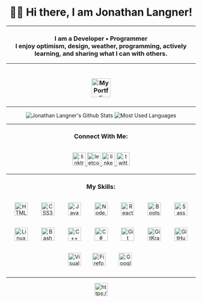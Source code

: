 <body>
  <div align="center"><summary align="center"> <h1> 👋🙂 Hi there, I am Jonathan Langner!</h1> </summary></div>
 <hr></hr>
     <div align="center">
      <h3>I am a Developer • Programmer<br>
      I enjoy optimism, design, weather, programming, actively learning, and sharing what I can with others.  </h3>
</div>

   <hr></hr>
   <div align="center">
        <h3> <a title="https://jonathanlangner.me/" href="https://jonathanlangner.me/">
          <img title="My Portfolio" src="https://img.shields.io/badge/ My Portfolio -%23ffaa.svg?&style=flat-for-the-badge&logo=&logoColor=white" height="50px"
      alt="My Portfolio" style="margin-bottom: 0.5rem; margin-top:1rem;" />
        </a></h3>  
    </div>
 

  <hr></hr>
    <div align="center">
      <img title="Jonathan Langner's Github Stats" src="https://github-readme-stats.vercel.app/api?username=jonathanlangner&theme=vue&show_icons=true">
      <img title="Most Used Languages" src="https://github-readme-stats.vercel.app/api/top-langs/?username=jonathanlangner&langs_count=8&layout=compact">
    <hr></hr>

   <div align="center">
   <h3>Connect With Me:</h3>
      <a href="https://linktr.ee/jonathanlangner" target="_blank">
      <img title="linktree" src="https://img.shields.io/badge/linktr.ee-black.svg?&style=flat-for-the-badge&logo=linktree&logoColor=white" height="35px"       alt="linktree" style="margin-bottom: 0.5rem;" margin-top:1rem; />
      </a>
      <a href="https://leetcode.com/jonlangner/" target="_blank">
      <img title="leetcode" src="https://img.shields.io/badge/leetcode-000000.svg?&style=flat-for-the-badge&logo=leetcode" height="35px" alt="leetcode" 
      style="margin-bottom: 0.5rem;" margin-top:1rem; />
      </a>
      <a href="https://linkedin.com/in/jonathan-langner" target="_blank">
      <img title="linkedin" src="https://img.shields.io/badge/linkedin-%231E77B5.svg?&style=flat-for-the-badge&logo=linkedin&logoColor=white" height="35px"     alt=linkedin style="margin-bottom: 0.5rem;" margin-top:1rem;/>
      </a>
      <a href="https://twitter.com/jonlangner1" target="_blank">
      <img title="twitter" src="https://img.shields.io/badge/twitter-%2300acee.svg?&style=flat-for-the-badge&logo=twitter&logoColor=white" height="35px"
      alt="twitter" style="margin-bottom: 0.5rem; margin-top:1rem;" />
    </a>  
  </div>  
  <hr></hr>
  <div align="center">  
  <h3>My Skills:</h3>
      <img title="HTML5" style="margin: 1rem" src="https://img.shields.io/badge/-HTML5-E34F26?logo=HTML5&logoColor=white" alt="HTML5" height="35px" />
      <img title="CSS3" style="margin: 1rem" src="https://img.shields.io/badge/-CSS 3-1572B6?logo=CSS3&logoColor=white" alt="CSS3" height="35px" /> 
      <img title="JavaScript" style="margin: 1rem" src="https://img.shields.io/badge/-JavaScript-F7DF1E?logo=JavaScript&logoColor=black" alt="JavaScript" height="35px" />
      <img title="Node.js" style="margin: 1rem" src="https://img.shields.io/badge/-Node.js-green?logo=Node.js&logoColor=black" alt="Node.js" height="35px" /> 
      <img title="React" style="margin: 1rem" src="https://img.shields.io/badge/-React-61DAFB?logo=React&logoColor=black" alt="React" height="35px" />  
      <img title="BootStrap"style="margin: 1rem" src="https://img.shields.io/badge/-BootStrap-7952B3?logo=BootStrap&logoColor=white" alt="Bootstrap" height="35px" />
      <img title="Sass" style="margin: 1rem" src="https://img.shields.io/badge/-Sass-CC6699?logo=Sass&logoColor=white" alt="Sass" height="35px" />
      <img title="Linux" style="margin: 1rem" src="https://img.shields.io/badge/-Linux-sucesss?logo=Linux&logoColor=white" alt="Linux" height="35px" />
      <img title="Bash" style="margin: 1rem" src="https://img.shields.io/badge/-Bash-teal?logo=GNUBash&logoColor=white" alt="Bash" height="35px" />  
      <img title="C++" style="margin: 1rem" src="https://img.shields.io/badge/-C++-purple?logo=C%2b%2b&logoColor=white" alt="C++" height="35px" />  
      <img title="C#" style="margin: 1rem" src="https://img.shields.io/badge/C%23-239120?logo=c-sharp&logoColor=white" alt="C#" height="35px" />
       <img title="Git" style="margin: 1rem" src="https://img.shields.io/badge/-Git-yellowgreen?logo=Git&logoColor=white" alt="Git" height="35px" />  
      <img title="GitKraken"style="margin: 1rem" src="https://img.shields.io/badge/-GitKraken-179287?logo=GitKraken&logoColor=white" alt="GitKraken" height="35px" />   
      <img title="GitHub"style="margin: 1rem" src="https://img.shields.io/badge/-GitHub-4285F4?logo=GitHub&logoColor=white" alt="GitHub" height="35px" />
      <img title="Visual Studio Code" style="margin: 10px" src="https://img.shields.io/badge/-Visual Studio Code-007ACC?logo=VisualStudioCode&logoColor=white" alt="Visual Studio Code" height="35px" />
      <img title="Firefox" style="margin: 1rem" src="https://img.shields.io/badge/-Firefox-orange?logo=Firefox&logoColor=black" alt="Firefox" height="35px" />
      <img title="Google Chrome"style="margin: 1rem" src="https://img.shields.io/badge/-Google Chrome-4285F4?logo=GoogleChrome&logoColor=white" alt="Google Chrome" height="35px" />               
  </div>
  <hr></hr>
<div align="center">
            <a href="https://www.buymeacoffee.com/jonlangner" target="_blank" style="display: inline-block;">
                <img title="https://www.buymeacoffee.com/jonlangner"
                    src="https://img.shields.io/badge/-Donate: Buy Me a Coffee-0540B0?logo=BuyMeACoffee&logoColor=white&style=flat" 
                    height="35px"
                />
            </a>
  </div>
  <br/>  
  
</body>
